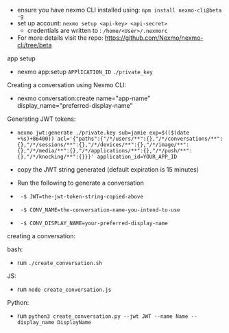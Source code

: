 - ensure you have nexmo CLI installed using: `npm install nexmo-cli@beta -g
`
- set up account: `nexmo setup <api-key> <api-secret>`
   - credentials are written to : `/home/<User>/.nexmorc`
- For more details visit the repo: https://github.com/Nexmo/nexmo-cli/tree/beta

 app setup
- nexmo app:setup `APPlICATION_ID` `./private_key`

Creating a conversation using Nexmo CLI:
-  nexmo conversation:create name="app-name" display_name="preferred-display-name"

Generating JWT tokens:

- `nexmo jwt:generate ./private.key sub=jamie exp=$(($(date +%s)+86400)) acl='{"paths":{"/*/users/**":{},"/*/conversations/**":{},"/*/sessions/**":{},"/*/devices/**":{},"/*/image/**":{},"/*/media/**":{},"/*/applications/**":{},"/*/push/**":{},"/*/knocking/**":{}}}' application_id=YOUR_APP_ID`
- copy the JWT string generated (default expiration is 15 minutes)
- Run the following to generate a conversation

- ` -$ JWT=the-jwt-token-string-copied-above`
- ` -$ CONV_NAME=the-conversation-name-you-intend-to-use`
- ` -$ CONV_DISPLAY_NAME=your-preferred-display-name`

creating a conversation:

bash:
- run `./create_conversation.sh`

JS:
- run `node create_conversation.js`

Python:
- run `python3 create_conversation.py --jwt JWT --name Name --display_name DisplayName`
